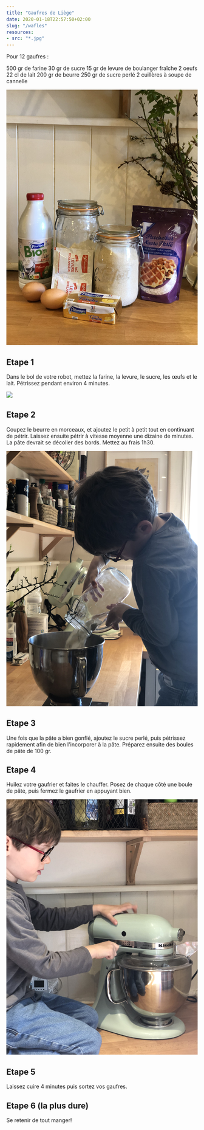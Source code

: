 ```yaml
---
title: "Gaufres de Liège"
date: 2020-01-18T22:57:50+02:00
slug: "/wafles"
resources:
- src: "*.jpg"
---
```


Pour 12 gaufres :

500 gr de farine
30 gr de sucre
15 gr de levure de boulanger fraîche
2 oeufs
22 cl de lait
200 gr de beurre
250 gr de sucre perlé
2 cuillères à soupe de cannelle

![](Photo.jpeg)

## Etape 1

Dans le bol de votre robot, mettez la farine, la levure, le sucre, les œufs et le lait. Pétrissez pendant environ 4 minutes.

![](Photo-1.jpeg)

## Etape 2
Coupez le beurre en morceaux, et ajoutez le petit à petit tout en continuant de pétrir. Laissez ensuite pétrir à vitesse moyenne une dizaine de minutes. La pâte devrait se décoller des bords. Mettez au frais 1h30.

![](Photo-2.jpeg)

## Etape 3
Une fois que la pâte a bien gonflé, ajoutez le sucre perlé, puis pétrissez rapidement afin de bien l'incorporer à la pâte.
Préparez ensuite des boules de pâte de 100 gr.

## Etape 4
Huilez votre gaufrier et faites le chauffer. Posez de chaque côté une boule de pâte, puis fermez le gaufrier en appuyant bien.

![](Photo-3.jpeg)

## Etape 5
Laissez cuire 4 minutes puis sortez vos gaufres.

## Etape 6 (la plus dure)
Se retenir de tout manger!